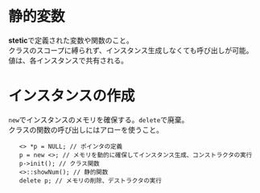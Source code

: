 # 静的変数

**stetic**で定義された変数や関数のこと。  
クラスのスコープに縛られず、インスタンス生成しなくても呼び出しが可能。  
値は、各インスタンスで共有される。  
  

# インスタンスの作成  

`new`でインスタンスのメモリを確保する。`delete`で廃棄。  
クラスの関数の呼び出しにはアローを使うこと。  
  
  
```
   <> *p = NULL; // ポインタの定義
   p = new <>; // メモリを動的に確保してインスタンス生成、コンストラクタの実行
   p->init(); // クラス関数
   <>::showNum(); // 静的関数
   delete p; // メモリの削除、デストラクタの実行
```  
  
